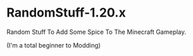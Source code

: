 # RandomStuff-1.20.x

Random Stuff To Add Some Spice To The Minecraft Gameplay.


(I'm a total beginner to Modding)
